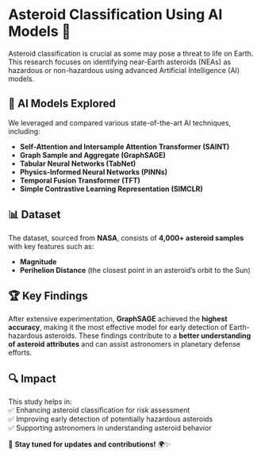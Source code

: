 # Asteroid Classification Using AI Models 🚀  

Asteroid classification is crucial as some may pose a threat to life on Earth. This research focuses on identifying near-Earth asteroids (NEAs) as hazardous or non-hazardous using advanced Artificial Intelligence (AI) models.  

## 🧠 AI Models Explored  
We leveraged and compared various state-of-the-art AI techniques, including:  
- **Self-Attention and Intersample Attention Transformer (SAINT)**  
- **Graph Sample and Aggregate (GraphSAGE)**  
- **Tabular Neural Networks (TabNet)**  
- **Physics-Informed Neural Networks (PINNs)**  
- **Temporal Fusion Transformer (TFT)**  
- **Simple Contrastive Learning Representation (SIMCLR)**  

## 📊 Dataset  
The dataset, sourced from **NASA**, consists of **4,000+ asteroid samples** with key features such as:  
- **Magnitude**  
- **Perihelion Distance** (the closest point in an asteroid’s orbit to the Sun)  

## 🏆 Key Findings  
After extensive experimentation, **GraphSAGE** achieved the **highest accuracy**, making it the most effective model for early detection of Earth-hazardous asteroids. These findings contribute to a **better understanding of asteroid attributes** and can assist astronomers in planetary defense efforts.  

## 🔍 Impact  
This study helps in:  
✅ Enhancing asteroid classification for risk assessment  
✅ Improving early detection of potentially hazardous asteroids  
✅ Supporting astronomers in understanding asteroid behavior  

🔗 **Stay tuned for updates and contributions!** 🌍✨
